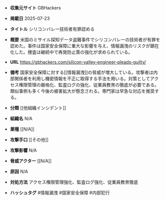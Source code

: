 - **収集元サイト**
GBHackers

- **掲載日**
2025-07-23

- **タイトル**
シリコンバレー技術者有罪認める

- **概要**
米国のミサイル探知データ盗難事件でシリコンバレーの技術者が有罪を認めた。事件は国家安全保障に重大な影響を与え、情報漏洩のリスクが顕在化した。捜査は継続中で再発防止策の強化が求められている。

- **URL**
https://gbhackers.com/silicon-valley-engineer-pleads-guilty/

- **備考**
国家安全保障に対する[[情報漏洩]]の脅威が増大している。攻撃者は内部関係者を利用し機密情報を不正に取得する手法を用いる。対策としてアクセス権限管理の厳格化、監査ログの強化、従業員教育の徹底が必要である。類似事例も多く今後の被害拡大が懸念される。専門家は早急な対応を推奨する。

- **分類**
[[他組織インシデント]]

- **組織名**
N/A

- **業種**
[[N/A]]

- **攻撃手口**
[[その他]]

- **攻撃影響**
N/A

- **脅威アクター**
[[N/A]]

- **原因**
N/A

- **対処方法**
アクセス権限管理強化、監査ログ強化、従業員教育徹底

- **ハッシュタグ**
#情報漏洩 #国家安全保障 #内部犯行

